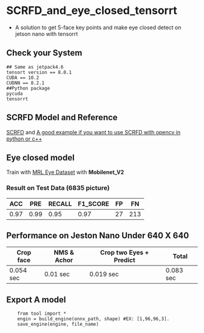 # SCRFD_and_eye_closed_tensorrt

* A solution to get 5-face key points and make eye closed detect on jetson nano with tensorrt

## Check your System

    ## Same as jetpack4.6
    tensort version == 8.0.1
    CUDA == 10.2
    CUDNN == 8.2.1
    ##Python package
    pycuda
    tensorrt
 
## SCRFD Model and Reference
[SCRFD](https://insightface.ai/scrfd) and [A good example if you want to use SCRFD with opencv in python or c++](https://github.com/hpc203/scrfd-opencv)

## Eye closed model
Train with [MRL Eye Dataset](http://mrl.cs.vsb.cz/eyedataset) with **Mobilenet_V2**

### Result on Test Data (6835 picture)
| ACC| PRE | RECALL | F1_SCORE | FP | FN |
| -------- | -------- | -------- | -------- | -------- | -------- |
|0.97 | 0.99   | 0.95| 0.97    | 27    | 213     |

## Performance on Jeston Nano Under 640 X 640
| Crop face | NMS & Achor | Crop two  Eyes + Predict | Total |
| -------- | -------- | -------- | -------- | 
|0.054 sec | 0.01 sec  | 0.019 sec|  0.083 sec    |

## Export A model
    
        from tool import *
        engin = build_engine(onnx_path, shape) #EX: [1,96,96,3].
        save_engine(engine, file_name)
